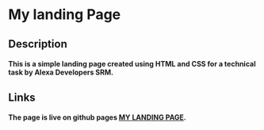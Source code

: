 # My landing Page

## Description
#### This is a simple landing page created using HTML and CSS for a technical task by Alexa Developers SRM.



## Links

#### The page is live on github pages [MY LANDING PAGE](https://sanskaroh.github.io/MyLandingPage/).

